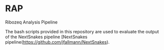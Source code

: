 # RAP
Ribozeq Analysis Pipeline

The bash scripts provided in this repository are used to evaluate the output of the NextSnakes pipeline [NextSnakes pipeline(https://github.com/jfallmann/NextSnakes). 
